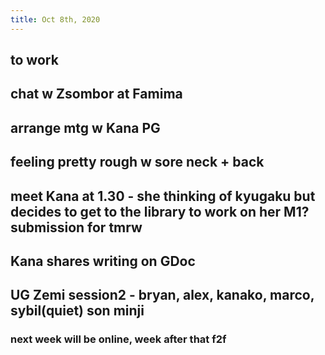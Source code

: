 ```yaml
---
title: Oct 8th, 2020
---
```


## to work
## chat w Zsombor at Famima
## arrange mtg w Kana PG
## feeling pretty rough w sore neck + back
## meet Kana at 1.30 - she thinking of kyugaku but decides to get to the library to work on her M1? submission for tmrw
## Kana shares writing on GDoc
## UG Zemi session2 - bryan, alex, kanako, marco, sybil(quiet) son minji
### next week will be online, week after that f2f
##

